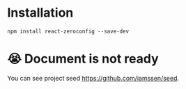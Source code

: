 # Installation

```
npm install react-zeroconfig --save-dev
```

# 😭 Document is not ready

You can see project seed <https://github.com/iamssen/seed>.